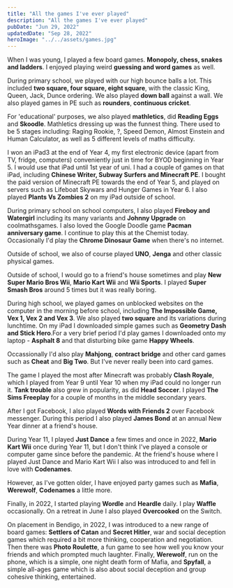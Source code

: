 ```yaml
---
title: "All the games I've ever played"
description: "All the games I've ever played"
pubDate: "Jun 29, 2022"
updatedDate: "Sep 28, 2022"
heroImage: "../../assets/games.jpg"
---
```


When I was young, I played a few board games. **Monopoly, chess, snakes and ladders**. I enjoyed playing weird **guessing and word games** as well.

During primary school, we played with our high bounce balls a lot. This included **two square, four square, eight square**, with the classic King, Queen, Jack, Dunce ordering. We also played **down ball** against a wall. We also played games in PE such as **rounders**, **continuous cricket**.

For 'educational' purposes, we also played **mathletics**, did **Reading Eggs** and **Skoodle**. Mathletics dressing up was the funnest thing. There used to be 5 stages including: Raging Rookie, ?, Speed Demon, Almost Einstein and Human Calculator, as well as 5 different levels of maths difficulty.

I won an iPad3 at the end of Year 4, my first electronic device (apart from TV, fridge, computers) conveniently just in time for BYOD beginning in Year 5. I would use that iPad until 1st year of uni. I had a couple of games on that iPad, including **Chinese Writer, Subway Surfers and Minecraft PE**. I bought the paid version of Minecraft PE towards the end of Year 5, and played on servers such as Lifeboat Skywars and Hunger Games in Year 6. I also played **Plants Vs Zombies 2** on my iPad outside of school.

During primary school on school computers, I also played **Fireboy and Watergirl** including its many variants and **Johnny Upgrade** on coolmathsgames. I also loved the Google Doodle game **Pacman anniversary game**. I continue to play this at the Chemist today. Occasionally I'd play the **Chrome Dinosaur Game** when there's no internet.

Outside of school, we also of course played **UNO**, **Jenga** and other classic physical games.

Outside of school, I would go to a friend's house sometimes and play **New Super Mario Bros Wii**, **Mario Kart Wii** and **Wii Sports**. I played **Super Smash Bros** around 5 times but it was really boring. 

During high school, we played games on unblocked websites on the computer in the morning before school, including **The Impossible Game, Vex 1, Vex 2 and Vex 3**. We also played **two square** and its variations during lunchtime. On my iPad I downloaded simple games such as **Geometry Dash and Stick Hero**.For a very brief period I'd play games I downloaded onto my laptop - **Asphalt 8** and that disturbing bike game **Happy Wheels**.

Occassionally I'd also play **Mahjong**, **contract bridge** and other card games such as **Cheat** and **Big Two**. But I've never really been into card games.

The game I played the most after Minecraft was probably **Clash Royale**, which I played from Year 9 until Year 10 when my iPad could no longer run it. **Tank trouble** also grew in popularity, as did **Head Soccer**. I played **The Sims Freeplay** for a couple of months in the middle secondary years.

After I got Facebook, I also played **Words with Friends 2** over Facebook messenger. During this period I also played **James Bond** at an annual New Year dinner at a friend's house.

During Year 11, I played **Just Dance** a few times and once in 2022, **Mario Kart Wii** once during Year 11, but I don't think I've played a console or computer game since before the pandemic. At the friend's house where I played Just Dance and Mario Kart Wii I also was introduced to and fell in love with **Codenames**.

However, as I've gotten older, I have enjoyed party games such as **Mafia**, **Werewolf**, **Codenames** a little more.

Finally, in 2022, I started playing **Wordle** and **Heardle** daily. I play **Waffle** occasionally. On a retreat in June I also played **Overcooked** on the Switch.

On placement in Bendigo, in 2022, I was introduced to a new range of board games: **Settlers of Catan** and **Secret Hitler**, war and social deception games which required a bit more thinking, cooperation and negotiation. Then there was **Photo Roulette**, a fun game to see how well you know your friends and which prompted much laughter. Finally, **Werewolf**, run on the phone, which is a simple, one night death form of Mafia, and **Spyfall**, a simple all-ages game which is also about social deception and group cohesive thinking, entertained.